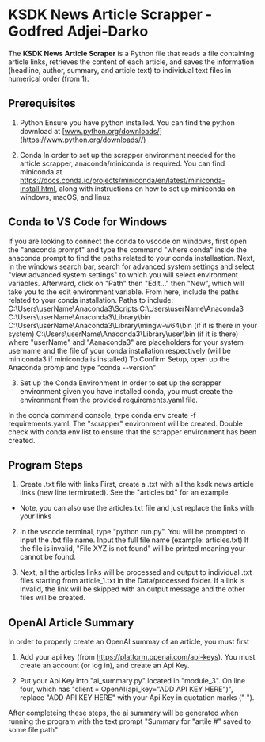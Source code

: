 # KSDK News Article Scrapper - Godfred Adjei-Darko

The **KSDK News Article Scraper** is a Python file that reads a file containing article links, retrieves the content of each article, and saves the information (headline, author, summary, and article text) to individual text files in numerical order (from 1).

## Prerequisites

1. Python 
Ensure you have python installed. You can find the python download at [www.python.org/downloads/](https://www.python.org/downloads//)

2. Conda 
In order to set up the scrapper environment needed for the article scrapper, anaconda/miniconda is required. 
You can find miniconda at https://docs.conda.io/projects/miniconda/en/latest/miniconda-install.html, along with instructions on 
how to set up miniconda on windows, macOS, and linux

## Conda to VS Code for Windows
If you are looking to connect the conda to vscode on windows, first open the "anaconda prompt" and type the command "where conda" inside the anaconda prompt to find the paths related to your conda installastion. 
Next, in the windows search bar, search for advanced system settings and select "view advanced system settings" to which you will select environment variables. 
Afterward, click on "Path" then "Edit..." then "New", which will take you to the edit environment variable.
From here, include the paths related to your conda installation.
Paths to include:
    C:\Users\userName\Anaconda3\Scripts
    C:\Users\userName\Anaconda3
    C:\Users\userName\Anaconda3\Library\bin
    C:\Users\userName\Anaconda3\Library\mingw-w64\bin (if it is there in your system)
    C:\Users\userName\Anaconda3\Library\user\bin (if it is there)
where "userName" and "Aanaconda3" are placeholders for your system username and the file of your conda installation respectively (will be miniconda3 if miniconda is installed)
To Confirm Setup, open up the Anaconda promp and type "conda --version"

3. Set up the Conda Environment
In order to set up the scrapper environment given you have installed conda, you must create the environment from the
provided requirements.yaml file. 

In the conda command console, type conda env create -f requirements.yaml. The "scrapper" environment will be created. 
Double check with conda env list to ensure that the scrapper environment has been created.

## Program Steps

1. Create .txt file with links
First, create a .txt with all the ksdk news article links (new line terminated). See the "articles.txt" for an example.
* Note, you can also use the articles.txt file and just replace the links with your links

2. In the vscode terminal, type "python run.py". You will be prompted to input the .txt file name. Input the full file name (example: articles.txt) If the file is invalid, "File XYZ is not found" will be printed meaning your cannot be found. 

3. Next, all the articles links will be processed and output to individual .txt files starting from article_1.txt in the Data/processed folder. If a link is invalid, the link will be skipped with an output message and the other files will be created.

## OpenAI Article Summary
In order to properly create an OpenAI summay of an article, you must first 

1. Add your api key (from https://platform.openai.com/api-keys). You must create an account (or log in), and create an Api Key.

2. Put your Api Key into "ai_summary.py" located in "module_3". On line four, which has "client = OpenAI(api_key="ADD API KEY HERE")", replace "ADD API KEY HERE" with your Api Key in quotation marks (" ").

After completeing these steps, the ai summary will be generated when running the program with the text prompt "Summary for "artile #" saved to some file path"
